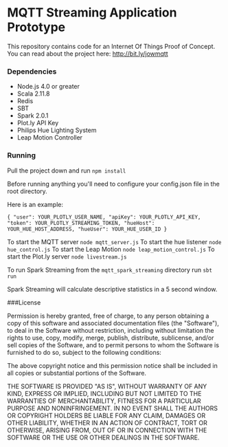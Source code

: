 # MQTT Streaming Application Prototype

This repository contains code for an Internet Of Things Proof of Concept.
You can read about the project here: http://bit.ly/jowmqtt



### Dependencies 

* Node.js 4.0 or greater
* Scala 2.11.8
* Redis 
* SBT
* Spark 2.0.1
* Plot.ly API Key
* Philips Hue Lighting System 
* Leap Motion Controller



### Running

Pull the project down and run `npm install`

Before running anything you'll need to configure your config.json file in the root directory.

Here is an example:

`{
  "user": YOUR_PLOTLY_USER_NAME,
  "apiKey": YOUR_PLOTLY_API_KEY,
  "token": YOUR_PLOTLY_STREAMING_TOKEN,
  "hueHost": YOUR_HUE_HOST_ADDRESS,
  "hueUser": YOUR_HUE_USER_ID
}`
 
To start the MQTT server `node mqtt_server.js` 
To start the hue listener `node hue_control.js`
To start the Leap Motion `node leap_motion_control.js`
To start the Plot.ly server `node livestream.js`
 

To run Spark Streaming from the `mqtt_spark_streaming` directory run `sbt run`

Spark Streaming will calculate descriptive statistics in a 5 second window.



###License



Permission is hereby granted, free of charge, to any person obtaining a copy of this software and associated documentation files (the "Software"), to deal in the Software without restriction, including without limitation the rights to use, copy, modify, merge, publish, distribute, sublicense, and/or sell copies of the Software, and to permit persons to whom the Software is furnished to do so, subject to the following conditions:

The above copyright notice and this permission notice shall be included in all copies or substantial portions of the Software.

THE SOFTWARE IS PROVIDED "AS IS", WITHOUT WARRANTY OF ANY KIND, EXPRESS OR IMPLIED, INCLUDING BUT NOT LIMITED TO THE WARRANTIES OF MERCHANTABILITY, FITNESS FOR A PARTICULAR PURPOSE AND NONINFRINGEMENT. IN NO EVENT SHALL THE AUTHORS OR COPYRIGHT HOLDERS BE LIABLE FOR ANY CLAIM, DAMAGES OR OTHER LIABILITY, WHETHER IN AN ACTION OF CONTRACT, TORT OR OTHERWISE, ARISING FROM, OUT OF OR IN CONNECTION WITH THE SOFTWARE OR THE USE OR OTHER DEALINGS IN THE SOFTWARE.

